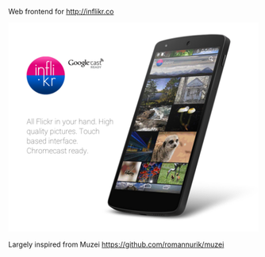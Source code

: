 Web frontend for http://inflikr.co

![inflikr.co](screenshot.png "inflikr.cp")

Largely inspired from Muzei https://github.com/romannurik/muzei
